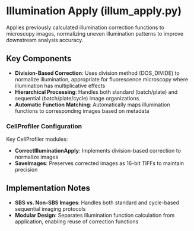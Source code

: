 # Illumination Apply (illum_apply.py)

Applies previously calculated illumination correction functions to microscopy images, normalizing uneven illumination patterns to improve downstream analysis accuracy.

## Key Components

- **Division-Based Correction**: Uses division method (DOS_DIVIDE) to normalize illumination, appropriate for fluorescence microscopy where illumination has multiplicative effects
- **Hierarchical Processing**: Handles both standard (batch/plate) and sequential (batch/plate/cycle) image organizations
- **Automatic Function Matching**: Automatically maps illumination functions to corresponding images based on metadata

### CellProfiler Configuration

Key CellProfiler modules:

- **CorrectIlluminationApply**: Implements division-based correction to normalize images
- **SaveImages**: Preserves corrected images as 16-bit TIFFs to maintain precision

## Implementation Notes

- **SBS vs. Non-SBS Images**: Handles both standard and cycle-based sequential imaging protocols
- **Modular Design**: Separates illumination function calculation from application, enabling reuse of correction functions

